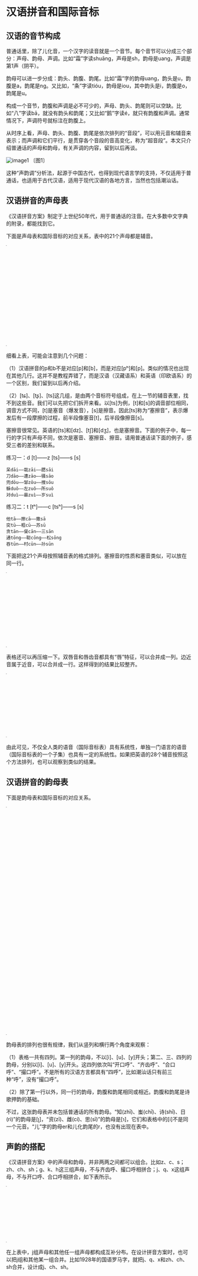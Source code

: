 # 汉语拼音和国际音标

## 汉语的音节构成

普通话里，除了儿化音，一个汉字的读音就是一个音节。每个音节可以分成三个部分：声母、韵母、声调。比如“霜”字读shuāng，声母是sh，韵母是uang，声调是第1声（阴平）。

韵母可以进一步分成：韵头、韵腹、韵尾。比如“霜”字的韵母uang，韵头是u，韵腹是a，韵尾是ng。又比如，“条”字读tióu，韵母是iou，其中韵头是i，韵腹是o，韵尾是u。

构成一个音节，韵腹和声调是必不可少的，声母、韵头、韵尾则可以空缺。比如“八”字读bā，就没有韵头和韵尾；又比如“鹅”字读é，就只有韵腹和声调。通常情况下，声调符号就标注在韵腹上。

从时序上看，声母、韵头、韵腹、韵尾是依次排列的“音段”，可以用元音和辅音来表示；而声调和它们平行，是贯穿各个音段的音高变化，称为“超音段”。本文只介绍普通话的声母和韵母，有关声调的内容，留到以后再谈。

![image1] 〔图1〕

这种“声韵调”分析法，起源于中国古代，也得到现代语言学的支持，不仅适用于普通话，也适用于古代汉语，适用于现代汉语的各地方言，当然也包括潮汕话。

## 汉语拼音的声母表

《汉语拼音方案》制定于上世纪50年代，用于普通话的注音。在大多数中文字典的附录，都能找到它。

下面是声母表和国际音标的对应关系，表中的21个声母都是辅音。

<table style="width:1px; white-space:nowrap; text-align:center;">
  <tr>
    <td><span style="font-size:2em;">b</span> [p] 玻</td>
    <td><span style="font-size:2em;">p</span> [pʰ] 坡</td>
    <td><span style="font-size:2em;">m</span> [m] 摸</td>
    <td><span style="font-size:2em;">f</span> [f] 佛</td>
  </tr>
  <tr>
    <td><span style="font-size:2em;">d</span> [t] 得</td>
    <td><span style="font-size:2em;">t</span> [tʰ] 特</td>
    <td><span style="font-size:2em;">n</span> [n] 讷</td>
    <td><span style="font-size:2em;">l</span> [l] 勒</td>
  </tr>
  <tr>
    <td><span style="font-size:2em;">g</span> [k] 哥</td>
    <td><span style="font-size:2em;">k</span> [kʰ] 科</td>
    <td><span style="font-size:2em;">h</span> [x] 喝</td>
    <td></td>
  </tr>
  <tr>
    <td><span style="font-size:2em;">j</span> [tɕ] 基</td>
    <td><span style="font-size:2em;">q</span> [tɕʰ] 欺</td>
    <td><span style="font-size:2em;">x</span> [ɕ] 希</td>
    <td></td>
  </tr>
  <tr>
    <td><span style="font-size:2em;">zh</span> [tʂ] 知</td>
    <td><span style="font-size:2em;">ch</span> [tʂʰ] 蚩</td>
    <td><span style="font-size:2em;">sh</span> [ʂ] 诗</td>
    <td><span style="font-size:2em;">r</span> [ɻ] 日</td>
  </tr>
  <tr>
    <td><span style="font-size:2em;">z</span> [ts] 资</td>
    <td><span style="font-size:2em;">c</span> [tsʰ] 雌</td>
    <td><span style="font-size:2em;">s</span> [s] 思</td>
    <td></td>
  </tr>
</table>

细看上表，可能会注意到几个问题：

（1）汉语拼音的p和b不是对应[p]和[b]，而是对应[pʰ]和[p]。类似的情况也出现在其他几行。这并不是教程弄错了，而是汉语（汉藏语系）和英语（印欧语系）的一个区别，我们留到以后再介绍。

（2）[tɕ]、[tʂ]、[ts]这几组，是由两个音标符号组成，在上一节的辅音表里，找不到这些音。我们可以先把它们拆开来看。以[ts]为例，[t]和[s]的调音部位相同，调音方式不同，[t]是塞音（爆发音），[s]是擦音。因此[ts]称为“塞擦音”，表示爆发后有一段摩擦的过程，前半段像塞音[t]，后半段像擦音[s]。

塞擦音很常见。英语的[ts]和[dz]、[tʃ]和[dʒ]，也是塞擦音。下面的例子中，每一行的字只有声母不同，依次是塞音、塞擦音、擦音。请用普通话读下面的例子，感受三者的差别和联系。

练习一：d [t]——z [ts]——s [s]

```
呆dāi——栽zāi——腮sāi
刀dāo——遭zāo——骚sāo
兜dōu——邹zōu——搜sōu
躲duǒ——左zuǒ——所suǒ
对duì——最zuì——岁suì
```

练习二：t [tʰ]——c [tsʰ]——s [s]

```
他tā——擦cā——撒sā
突tū——粗cū——苏sū
贪tān——餐cān——三sān
通tōng——聪cōng——松sōng
吞tūn——村cūn——孙sūn
```

下面把这21个声母按照辅音表的格式排列。塞擦音的性质和塞音类似，可以放在同一行。

<table style="width:1px; white-space:nowrap; text-align:center;">
  <tr>
    <td></td>
    <td>双唇</td>
    <td>唇齿</td>
    <td colspan="2">齿/龈</td>
    <td>腭前</td>
    <td>翘舌</td>
    <td>软腭</td>
  </tr>
  <tr>
    <td>塞音</td>
    <td>b [p]<br>p [pʰ]</td>
    <td></td>
    <td>d [t]<br>t [tʰ]</td>
    <td>z [ts]<br>c [tsʰ]</td>
    <td>j [tɕ]<br>q [tɕʰ]</td>
    <td>zh [tʂ]<br>ch [tʂʰ]</td>
    <td>g [k]<br>ck [kʰ]</td>
  </tr>
  <tr>
    <td>鼻音</td>
    <td>m [m]</td>
    <td></td>
    <td>n [n]</td>
    <td></td>
    <td></td>
    <td></td>
    <td></td>
  </tr>
  <tr>
    <td>擦音</td>
    <td></td>
    <td>f [f]</td>
    <td></td>
    <td>s [s]</td>
    <td>x [ɕ]</td>
    <td>sh [ʂ]</td>
    <td>h [x]</td>
  </tr>
  <tr>
    <td>近音</td>
    <td></td>
    <td></td>
    <td></td>
    <td></td>
    <td></td>
    <td>r [ɻ]</td>
    <td></td>
  </tr>
  <tr>
    <td>边音</td>
    <td></td>
    <td></td>
    <td>l [l]</td>
    <td></td>
    <td></td>
    <td></td>
    <td></td>
  </tr>
</table>

表格还可以再压缩一下。双唇音和唇齿音都具有“唇”特征，可以合并成一列。边近音属于近音，可以合并成一行。这样得到的结果比较整齐。

<table style="width:1px; white-space:nowrap; text-align:center;">
  <tr>
    <td></td>
    <td>唇</td>
    <td colspan="2">齿/龈</td>
    <td>腭前</td>
    <td>翘舌</td>
    <td>软腭</td>
  </tr>
  <tr>
    <td>塞音</td>
    <td>b [p]<br>p [pʰ]</td>
    <td>d [t]<br>t [tʰ]</td>
    <td>z [ts]<br>c [tsʰ]</td>
    <td>j [tɕ]<br>q [tɕʰ]</td>
    <td>zh [tʂ]<br>ch [tʂʰ]</td>
    <td>g [k]<br>ck [kʰ]</td>
  </tr>
  <tr>
    <td>鼻音</td>
    <td>m [m]</td>
    <td>n [n]</td>
    <td></td>
    <td></td>
    <td></td>
    <td></td>
  </tr>
  <tr>
    <td>擦音</td>
    <td>f [f]</td>
    <td></td>
    <td>s [s]</td>
    <td>x [ɕ]</td>
    <td>sh [ʂ]</td>
    <td>h [x]</td>
  </tr>
  <tr>
    <td>近音</td>
    <td></td>
    <td>l [l]</td>
    <td></td>
    <td></td>
    <td>r [ɻ]</td>
    <td></td>
  </tr>
</table>

由此可见，不仅全人类的语音（国际音标表）具有系统性，单独一门语言的语音（国际音标表的一个子集）也具有一定的系统性。如果把英语的28个辅音按照这个方法排列，也可以观察到类似的结果。

## 汉语拼音的韵母表

下面是韵母表和国际音标的对应关系。

<table style="width:1px; white-space:nowrap; text-align:center;">
  <tr>
    <td>开口呼</td>
    <td>齐齿呼</td>
    <td>合口呼</td>
    <td>撮口呼</td>
  </tr>
  <tr>
    <td></td>
    <td><span style="font-size:2em;">i</span> [i] 衣</td>
    <td><span style="font-size:2em;">u</span> [u] 乌</td>
    <td><span style="font-size:2em;">ü</span> [y] 迂</td>
  </tr>
  <tr>
    <td><span style="font-size:2em;">a</span> [a] 啊</td>
    <td><span style="font-size:2em;">ia</span> [ia] 呀</td>
    <td><span style="font-size:2em;">ua</span> [ua] 蛙</td>
    <td></td>
  </tr>
  <tr>
    <td><span style="font-size:2em;">o</span> [o] 喔</td>
    <td></td>
    <td><span style="font-size:2em;">uo</span> [uo] 窝</td>
    <td></td>
  </tr>
  <tr>
    <td><span style="font-size:2em;">e</span> [ɤ] 鹅</td>
    <td><span style="font-size:2em;">ie</span> [ie] 耶</td>
    <td></td>
    <td><span style="font-size:2em;">üe</span> [ye] 约</td>
  </tr>
  <tr>
    <td><span style="font-size:2em;">ai</span> [ai] 哀</td>
    <td></td>
    <td><span style="font-size:2em;">uai</span> [uai] 歪</td>
    <td></td>
  </tr>
  <tr>
    <td><span style="font-size:2em;">ei</span> [ei] 欸</td>
    <td></td>
    <td><span style="font-size:2em;">uei</span> [uei] 威</td>
    <td></td>
  </tr>
  <tr>
    <td><span style="font-size:2em;">ao</span> [au] 熬</td>
    <td><span style="font-size:2em;">iao</span> [iau] 腰</td>
    <td></td>
    <td></td>
  </tr>
  <tr>
    <td><span style="font-size:2em;">ou</span> [ou] 欧</td>
    <td><span style="font-size:2em;">iou</span> [iou] 忧</td>
    <td></td>
    <td></td>
  </tr>
  <tr>
    <td><span style="font-size:2em;">an</span> [an] 安</td>
    <td><span style="font-size:2em;">ian</span> [ian] 烟</td>
    <td><span style="font-size:2em;">uan</span> [uan] 弯</td>
    <td><span style="font-size:2em;">üan</span> [yan] 冤</td>
  </tr>
  <tr>
    <td><span style="font-size:2em;">en</span> [ən] 恩</td>
    <td><span style="font-size:2em;">in</span> [iᵊn] 因</td>
    <td><span style="font-size:2em;">uen</span> [uən] 温</td>
    <td><span style="font-size:2em;">ün</span> [yᵊn] 晕</td>
  </tr>
  <tr>
    <td><span style="font-size:2em;">ang</span> [aŋ] 昂</td>
    <td><span style="font-size:2em;">iang</span> [iaŋ] 央</td>
    <td><span style="font-size:2em;">uang</span> [uaŋ] 汪</td>
    <td></td>
  </tr>
  <tr>
    <td><span style="font-size:2em;">eng</span> [əŋ] 亨的韵母</td>
    <td><span style="font-size:2em;">ieng</span> [iᵊŋ] 英</td>
    <td><span style="font-size:2em;">ueng</span> [uəŋ] 翁</td>
    <td></td>
  </tr>
  <tr>
    <td><span style="font-size:2em;">ong</span> [ʊŋ] 轰的韵母</td>
    <td><span style="font-size:2em;">iong</span> [iʊŋ] 雍</td>
    <td></td>
    <td></td>
  </tr>
</table>

韵母表的排列也很有规律，我们从竖列和横行两个角度来观察：

（1）表格一共有四列。第一列的韵母，不以[i]、[u]、[y]开头；第二、三、四列的韵母，分别以[i]、[u]、[y]开头。这四列依次叫“开口呼”、“齐齿呼”、“合口呼”、“撮口呼”。不是所有的汉语方言都具有“四呼”，比如潮汕话只有前三种“呼”，没有“撮口呼”。

（2）除了第一行以外，同一行的韵母，韵腹和韵尾相同或相近。韵腹和韵尾是诗歌押韵的基础。

不过，这张韵母表并未包括普通话的所有韵母。“知(zhī)、蚩(chī)、诗(shī)、日(rì)”的韵母是[ʅ]，“资(zī)、雌(cí)、思(sī)”的韵母是[ɿ]，它们和表格中的[i]不是同一个元音。“儿”字的韵母er和儿化韵尾的r，也没有出现在表中。

## 声韵的搭配

《汉语拼音方案》中的声母和韵母，并非两两之间都可以组合。比如z、c、s；zh、ch、sh；g、k、h这三组声母，不与齐齿呼、撮口呼相拼合；j、q、x这组声母，不与开口呼、合口呼相拼合，如下表所示。

<table style="width:1px; white-space:nowrap; text-align:center;">
  <tr>
    <td></td>
    <td>开口呼</td>
    <td>齐齿呼</td>
    <td>合口呼</td>
    <td>撮口呼</td>
  </tr>
  <tr>
    <td>z、c、s</td>
    <td>+</td>
    <td></td>
    <td>+</td>
    <td></td>
  </tr>
  <tr>
    <td>zh、ch、sh</td>
    <td>+</td>
    <td></td>
    <td>+</td>
    <td></td>
  </tr>
  <tr>
    <td>g、k、h</td>
    <td>+</td>
    <td></td>
    <td>+</td>
    <td></td>
  </tr>
  <tr>
    <td>j、q、x</td>
    <td></td>
    <td>+</td>
    <td></td>
    <td>+</td>
  </tr>
</table>

在上表中，j组声母和其他任一组声母都构成互补分布。在设计拼音方案时，也可以把j组和其他某一组合并。比如1928年的国语罗马字，就把j、q、x和zh、ch、sh合并，设计成j、ch、sh。

[image1]: http://ww2.sinaimg.cn/large/006mIeATjw1f21zygu68nj30c709gt9m.jpg
